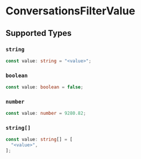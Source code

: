 # ConversationsFilterValue


## Supported Types

### `string`

```typescript
const value: string = "<value>";
```

### `boolean`

```typescript
const value: boolean = false;
```

### `number`

```typescript
const value: number = 9280.82;
```

### `string[]`

```typescript
const value: string[] = [
  "<value>",
];
```

